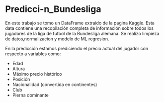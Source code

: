 # Predicci-n_Bundesliga
En este trabajo se tomo un DataFrame extraido de la pagina Kaggle. Esta data contiene una recopilación completa de información sobre todos los jugadores de la liga de futbol de la Bundesliga alemana. Se realizo limpieza de datos,normalizacion y modelo de  ML regresion.

En la predicción estamos prediciendo el precio actual del jugador con respecto a variables como:
* Edad
* Altura
* Máximo precio histórico
* Posición
* Nacionalidad (convertida en continentes)
* Club
* Pierna dominante
